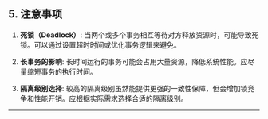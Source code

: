 ## **5. 注意事项**

1. **死锁（Deadlock）**:
   当两个或多个事务相互等待对方释放资源时，可能导致死锁。可以通过设置超时时间或优化事务逻辑来避免。

2. **长事务的影响**:
   长时间运行的事务可能会占用大量资源，降低系统性能。应尽量缩短事务的执行时间。

3. **隔离级别选择**:
   较高的隔离级别虽然能提供更强的一致性保障，但会增加锁竞争和性能开销。应根据实际需求选择合适的隔离级别。

---